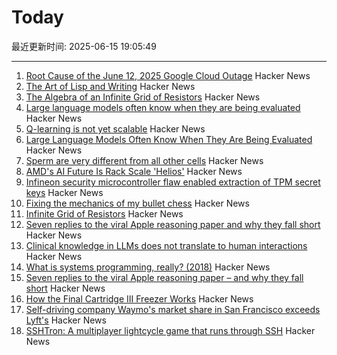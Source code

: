 # Today

最近更新时间: 2025-06-15 19:05:49

--- 
1. [Root Cause of the June 12, 2025 Google Cloud Outage](https://twitter.com/0xTib3rius/status/1933702904734429560) Hacker News
2. [The Art of Lisp and Writing](https://www.dreamsongs.com/ArtOfLisp.html) Hacker News
3. [The Algebra of an Infinite Grid of Resistors](https://www.mathpages.com/home/kmath669/kmath669.htm) Hacker News
4. [Large language models often know when they are being evaluated](https://arxiv.org/abs/2505.23836) Hacker News
5. [Q-learning is not yet scalable](https://seohong.me/blog/q-learning-is-not-yet-scalable/) Hacker News
6. [Large Language Models Often Know When They Are Being Evaluated](https://arxiv.org/abs/2505.23836) Hacker News
7. [Sperm are very different from all other cells](https://www.bbc.com/future/article/20250613-untangling-the-mysteries-of-what-we-dont-know-about-sperm) Hacker News
8. [AMD's AI Future Is Rack Scale 'Helios'](https://morethanmoore.substack.com/p/amds-ai-future-is-rack-scale-helios) Hacker News
9. [Infineon security microcontroller flaw enabled extraction of TPM secret keys](https://it4sec.substack.com/p/a-flaw-in-infineons-security-microcontrollers) Hacker News
10. [Fixing the mechanics of my bullet chess](https://jacobbrazeal.wordpress.com/2025/06/14/fixing-the-mechanics-of-my-bullet-chess/) Hacker News
11. [Infinite Grid of Resistors](https://www.mathpages.com/home/kmath668/kmath668.htm) Hacker News
12. [Seven replies to the viral Apple reasoning paper and why they fall short](https://garymarcus.substack.com/p/seven-replies-to-the-viral-apple) Hacker News
13. [Clinical knowledge in LLMs does not translate to human interactions](https://arxiv.org/pdf/2504.18919) Hacker News
14. [What is systems programming, really? (2018)](https://willcrichton.net/notes/systems-programming/) Hacker News
15. [Seven replies to the viral Apple reasoning paper – and why they fall short](https://garymarcus.substack.com/p/seven-replies-to-the-viral-apple) Hacker News
16. [How the Final Cartridge III Freezer Works](https://www.pagetable.com/?p=1810) Hacker News
17. [Self-driving company Waymo's market share in San Francisco exceeds Lyft's](https://underscoresf.com/in-san-francisco-waymo-has-now-bested-lyft-uber-is-next/) Hacker News
18. [SSHTron: A multiplayer lightcycle game that runs through SSH](https://github.com/zachlatta/sshtron) Hacker News
